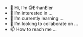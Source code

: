- 👋 Hi, I’m @ErhanEler
- 👀 I’m interested in ...
- 🌱 I’m currently learning ...
- 💞️ I’m looking to collaborate on ...
- 📫 How to reach me ...

<!---
ErhanEler/ErhanEler is a ✨ special ✨ repository because its `README.md` (this file) appears on your GitHub profile.
You can click the Preview link to take a look at your changes.
--->
